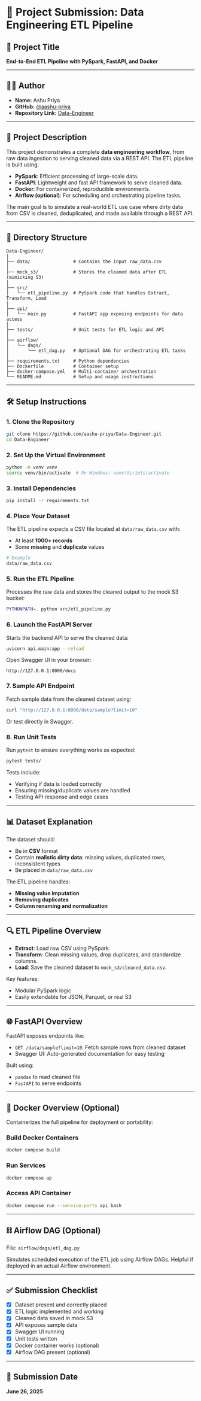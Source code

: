 # 📄 Project Submission: Data Engineering ETL Pipeline

## 🧾 Project Title
**End-to-End ETL Pipeline with PySpark, FastAPI, and Docker**

---

## 👩‍💻 Author

- **Name:** Ashu Priya  
- **GitHub:** [@aashu-priya](https://github.com/aashu-priya)  
- **Repository Link:** [Data-Engineer](https://github.com/aashu-priya/Data-Engineer)

---

## 📝 Project Description

This project demonstrates a complete **data engineering workflow**, from raw data ingestion to serving cleaned data via a REST API. The ETL pipeline is built using:

- **PySpark**: Efficient processing of large-scale data.
- **FastAPI**: Lightweight and fast API framework to serve cleaned data.
- **Docker**: For containerized, reproducible environments.
- **Airflow (optional)**: For scheduling and orchestrating pipeline tasks.

The main goal is to simulate a real-world ETL use case where dirty data from CSV is cleaned, deduplicated, and made available through a REST API.

---

## 📁 Directory Structure

```
Data-Engineer/
│
├── data/                # Contains the input raw_data.csv
│
├── mock_s3/             # Stores the cleaned data after ETL (mimicking S3)
│
├── src/
│   └── etl_pipeline.py  # PySpark code that handles Extract, Transform, Load
│
├── api/
│   └── main.py          # FastAPI app exposing endpoints for data access
│
├── tests/               # Unit tests for ETL logic and API
│
├── airflow/
│   └── dags/
│       └── etl_dag.py   # Optional DAG for orchestrating ETL tasks
│
├── requirements.txt     # Python dependencies
├── Dockerfile           # Container setup
├── docker-compose.yml   # Multi-container orchestration
└── README.md            # Setup and usage instructions
```

---

## 🛠️ Setup Instructions

### 1. Clone the Repository

```bash
git clone https://github.com/aashu-priya/Data-Engineer.git
cd Data-Engineer
```

### 2. Set Up the Virtual Environment

```bash
python -m venv venv
source venv/bin/activate  # On Windows: venv\Scripts\activate
```

### 3. Install Dependencies

```bash
pip install -r requirements.txt
```

### 4. Place Your Dataset

The ETL pipeline expects a CSV file located at `data/raw_data.csv` with:
- At least **1000+ records**
- Some **missing** and **duplicate** values

```bash
# Example
data/raw_data.csv
```

### 5. Run the ETL Pipeline

Processes the raw data and stores the cleaned output to the mock S3 bucket:

```bash
PYTHONPATH=. python src/etl_pipeline.py
```

### 6. Launch the FastAPI Server

Starts the backend API to serve the cleaned data:

```bash
uvicorn api.main:app --reload
```

Open Swagger UI in your browser:

```
http://127.0.0.1:8000/docs
```

### 7. Sample API Endpoint

Fetch sample data from the cleaned dataset using:

```bash
curl "http://127.0.0.1:8000/data/sample?limit=10"
```

Or test directly in Swagger.

### 8. Run Unit Tests

Run `pytest` to ensure everything works as expected:

```bash
pytest tests/
```

Tests include:
- Verifying if data is loaded correctly
- Ensuring missing/duplicate values are handled
- Testing API response and edge cases

---

## 📊 Dataset Explanation

The dataset should:
- Be in **CSV** format
- Contain **realistic dirty data**: missing values, duplicated rows, inconsistent types
- Be placed in `data/raw_data.csv`

The ETL pipeline handles:
- **Missing value imputation**
- **Removing duplicates**
- **Column renaming and normalization**

---

## 🔍 ETL Pipeline Overview

- **Extract**: Load raw CSV using PySpark.
- **Transform**: Clean missing values, drop duplicates, and standardize columns.
- **Load**: Save the cleaned dataset to `mock_s3/cleaned_data.csv`.

Key features:
- Modular PySpark logic
- Easily extendable for JSON, Parquet, or real S3

---

## 🌐 FastAPI Overview

FastAPI exposes endpoints like:

- `GET /data/sample?limit=10`: Fetch sample rows from cleaned dataset
- Swagger UI: Auto-generated documentation for easy testing

Built using:
- `pandas` to read cleaned file
- `FastAPI` to serve endpoints

---

## 🐳 Docker Overview (Optional)

Containerizes the full pipeline for deployment or portability:

### Build Docker Containers

```bash
docker compose build
```

### Run Services

```bash
docker compose up
```

### Access API Container

```bash
docker compose run --service-ports api bash
```

---

## ⛓️ Airflow DAG (Optional)

File: `airflow/dags/etl_dag.py`

Simulates scheduled execution of the ETL job using Airflow DAGs. Helpful if deployed in an actual Airflow environment.

---

## ✅ Submission Checklist

- [x] Dataset present and correctly placed
- [x] ETL logic implemented and working
- [x] Cleaned data saved in mock S3
- [x] API exposes sample data
- [x] Swagger UI running
- [x] Unit tests written
- [x] Docker container works (optional)
- [x] Airflow DAG present (optional)

---

## 📅 Submission Date

**June 26, 2025**
